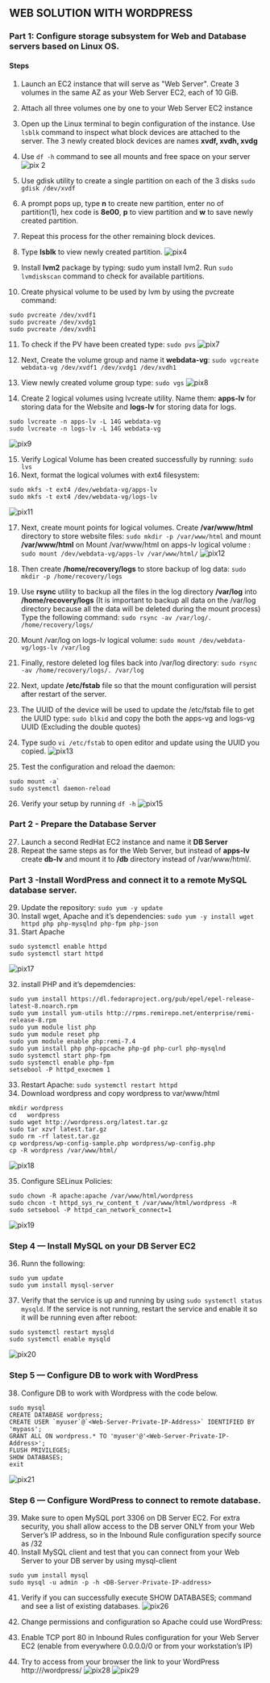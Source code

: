 ## WEB SOLUTION WITH WORDPRESS
### Part 1: Configure storage subsystem for Web and Database servers based on Linux OS.
#### Steps
1. Launch an EC2 instance that will serve as "Web Server". Create 3 volumes in the same AZ as your Web Server EC2, each of 10 GiB.
2. Attach all three volumes one by one to your Web Server EC2 instance
3. Open up the Linux terminal to begin configuration of the instance. Use `lsblk` command to inspect what block devices are attached to the server. The 3 newly
created block devices are names **xvdf, xvdh, xvdg**

4. Use `df -h` command to see all mounts and free space on your server
![pix 2](https://user-images.githubusercontent.com/74002629/182373755-c02f2da2-046b-40d0-b95e-c389fa3ce9e4.PNG)



5. Use gdisk utility to create a single partition on each of the 3 disks `sudo gdisk /dev/xvdf`
6. A prompt pops up, type **n** to create new partition, enter no of partition(1), hex code is **8e00**, **p** to view partition and **w** to save newly created partition.
7. Repeat this process for the other remaining block devices.
8. Type **lsblk** to view newly created partition.
![pix4](https://user-images.githubusercontent.com/74002629/182373794-69594381-2aeb-44f6-8b82-ac8565a82952.PNG)


9. Install **lvm2** package by typing: sudo yum install lvm2. Run `sudo lvmdiskscan` command to check for available partitions.
10. Create physical volume to be used by lvm by using the pvcreate command: 
```
sudo pvcreate /dev/xvdf1
sudo pvcreate /dev/xvdg1
sudo pvcreate /dev/xvdh1
```

11. To check if the PV have been created type: `sudo pvs`
![pix7](https://user-images.githubusercontent.com/74002629/182373892-afab86a7-1020-4c34-8be9-52c691330d68.PNG)

12. Next, Create the volume group and name it **webdata-vg**: `sudo vgcreate webdata-vg /dev/xvdf1 /dev/xvdg1 /dev/xvdh1`
13. View newly created volume group type: `sudo vgs`
![pix8](https://user-images.githubusercontent.com/74002629/182373911-ac764044-c860-4b5e-9957-f1135dfe570f.PNG)

14. Create 2 logical volumes using lvcreate utility. Name them: **apps-lv** for storing data for the Website and **logs-lv** for storing data for logs.
```
sudo lvcreate -n apps-lv -L 14G webdata-vg
sudo lvcreate -n logs-lv -L 14G webdata-vg
```
![pix9](https://user-images.githubusercontent.com/74002629/182373931-d9d3c292-f5c8-4147-950d-3aea3d77bc47.PNG)

15. Verify Logical Volume has been created successfully by running: `sudo lvs`
16. Next, format the logical volumes with ext4 filesystem: 
```
sudo mkfs -t ext4 /dev/webdata-vg/apps-lv
sudo mkfs -t ext4 /dev/webdata-vg/logs-lv
```
![pix11](https://user-images.githubusercontent.com/74002629/182375321-78581a9b-8389-403a-91ff-653f04164f0b.PNG)

17. Next, create mount points for logical volumes. Create **/var/www/html** directory to store website files: `sudo mkdir -p /var/www/html` and mount **/var/www/html** on Mount /var/www/html on apps-lv logical volume : `sudo mount /dev/webdata-vg/apps-lv /var/www/html/`
![pix12](https://user-images.githubusercontent.com/74002629/182375326-619af95d-796d-4c85-8063-9588ff143aba.PNG)

18. Then create **/home/recovery/logs** to store backup of log data: `sudo mkdir -p /home/recovery/logs` 
19. Use **rsync** utility to backup all the files in the log directory **/var/log** into **/home/recovery/logs** (It is important to backup all data on the /var/log directory because all the data will be deleted during the mount process) Type the following command: `sudo rsync -av /var/log/. /home/recovery/logs/`
20. Mount /var/log on logs-lv logical volume: `sudo mount /dev/webdata-vg/logs-lv /var/log` 
21. Finally, restore deleted log files back into /var/log directory: `sudo rsync -av /home/recovery/logs/. /var/log`
22. Next, update **/etc/fstab** file so that the mount configuration will persist after restart of the server.
23. The UUID of the device will be used to update the /etc/fstab file to get the UUID type: `sudo blkid` and copy the both the apps-vg and logs-vg UUID (Excluding the double quotes)
24. Type sudo `vi /etc/fstab` to open editor and update using the UUID you copied.
![pix13](https://user-images.githubusercontent.com/74002629/182375342-2c0713a4-946d-4e2c-a756-84472eb1ec34.PNG)

25. Test the configuration and reload the daemon: 
```
sudo mount -a`
sudo systemctl daemon-reload
```
26. Verify your setup by running `df -h`
![pix15](https://user-images.githubusercontent.com/74002629/182375405-7cf58fec-605c-41b9-b48e-bea89656a452.PNG)

### Part 2 - Prepare the Database Server
27. Launch a second RedHat EC2 instance and name it **DB Server**
28. Repeat the same steps as for the Web Server, but instead of **apps-lv** create **db-lv** and mount it to **/db** directory instead of /var/www/html/.

### Part 3 -Install WordPress and connect it to a remote MySQL database server.
29. Update the repository: `sudo yum -y update`
30. Install wget, Apache and it’s dependencies: `sudo yum -y install wget httpd php php-mysqlnd php-fpm php-json`
31. Start Apache
```
sudo systemctl enable httpd
sudo systemctl start httpd
```
![pix17](https://user-images.githubusercontent.com/74002629/182375448-cdc35ab4-7f85-43f9-be40-b8e3419513c9.PNG)

32. install PHP and it’s  depemdencies:
```
sudo yum install https://dl.fedoraproject.org/pub/epel/epel-release-latest-8.noarch.rpm
sudo yum install yum-utils http://rpms.remirepo.net/enterprise/remi-release-8.rpm
sudo yum module list php
sudo yum module reset php
sudo yum module enable php:remi-7.4
sudo yum install php php-opcache php-gd php-curl php-mysqlnd
sudo systemctl start php-fpm
sudo systemctl enable php-fpm
setsebool -P httpd_execmem 1
```
33. Restart Apache: `sudo systemctl restart httpd`
34. Download wordpress and copy wordpress to var/www/html
```
mkdir wordpress
cd   wordpress
sudo wget http://wordpress.org/latest.tar.gz
sudo tar xzvf latest.tar.gz
sudo rm -rf latest.tar.gz
cp wordpress/wp-config-sample.php wordpress/wp-config.php
cp -R wordpress /var/www/html/
```
![pix18](https://user-images.githubusercontent.com/74002629/182390571-8c367a9a-531b-44b2-b499-2ca2850286b5.PNG)

35. Configure SELinux Policies:
```
sudo chown -R apache:apache /var/www/html/wordpress
sudo chcon -t httpd_sys_rw_content_t /var/www/html/wordpress -R
sudo setsebool -P httpd_can_network_connect=1
```
![pix19](https://user-images.githubusercontent.com/74002629/182390591-c618394d-4064-47e1-bc80-971665d5fcf8.PNG)

### Step 4 — Install MySQL on your DB Server EC2
36. Runn the following:
```
sudo yum update
sudo yum install mysql-server
```
37. Verify that the service is up and running by using `sudo systemctl status mysqld`. If the service is not running, restart the service and enable it so it will be running even after reboot:
```
sudo systemctl restart mysqld
sudo systemctl enable mysqld
```
![pix20](https://user-images.githubusercontent.com/74002629/182390616-7a7f9464-5df3-4997-8a1b-a3ce3ae712d3.PNG)

### Step 5 — Configure DB to work with WordPress
38. Configure DB to work with Wordpress with the code below.
```
sudo mysql
CREATE DATABASE wordpress;
CREATE USER `myuser`@`<Web-Server-Private-IP-Address>` IDENTIFIED BY 'mypass';
GRANT ALL ON wordpress.* TO 'myuser'@'<Web-Server-Private-IP-Address>';
FLUSH PRIVILEGES;
SHOW DATABASES;
exit
```
![pix21](https://user-images.githubusercontent.com/74002629/182390638-84cd0f8d-66aa-4c9a-a3d9-17f9dad7f00a.PNG)

### Step 6 — Configure WordPress to connect to remote database.
39. Make sure to open MySQL port 3306 on DB Server EC2. For extra security, you shall allow access to the DB server ONLY from your Web Server’s IP address, so in the Inbound Rule configuration specify source as /32
40. Install MySQL client and test that you can connect from your Web Server to your DB server by using mysql-client
```
sudo yum install mysql
sudo mysql -u admin -p -h <DB-Server-Private-IP-address>
```
41. Verify if you can successfully execute SHOW DATABASES; command and see a list of existing databases.
![pix26](https://user-images.githubusercontent.com/74002629/182393684-bb4357e0-14c2-44ba-80d2-eca86b5d7148.PNG)

42. Change permissions and configuration so Apache could use WordPress:
43. Enable TCP port 80 in Inbound Rules configuration for your Web Server EC2 (enable from everywhere 0.0.0.0/0 or from your workstation’s IP)
44. Try to access from your browser the link to your WordPress http://<Web-Server-Public-IP-Address>/wordpress/
![pix28](https://user-images.githubusercontent.com/74002629/182393673-8c9cc21a-fee6-4c40-9ab5-034f968dafc5.PNG)
![pix29](https://user-images.githubusercontent.com/74002629/182393677-7204a1e6-3c1f-4b04-969c-5439762a4029.PNG)
  
